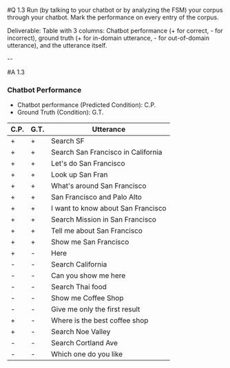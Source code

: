#Q 1.3
Run (by talking to your chatbot or by analyzing the FSM) your corpus through your chatbot. Mark the performance on every entry of the corpus.

Deliverable: Table with 3 columns: Chatbot performance (+ for correct, - for incorrect), ground truth (+ for in-domain utterance, - for out-of-domain utterance), and the utterance itself.

--

#A 1.3

### Chatbot Performance

- Chatbot performance (Predicted Condition): C.P.
- Ground Truth (Condition): G.T.


C.P.| G.T.|    Utterance     |
----|-----|------------------|
+|+| Search SF   |
+|+| Search San Francisco in California   |
+|+| Let's do San Francisco        |
+|+| Look up San Fran   |
+|+| What's around San Francisco  |
+|+| San Francisco and Palo Alto   |
+|+| I want to know about San Francisco         |
+|+| Search Mission in San Francisco   |
+|+| Tell me about San Francisco   |
+|+| Show me San Francisco        |
+|-| Here   |
-|-| Search California    |
-|-| Can you show me here  |
-|-| Search Thai food   |
-|-| Show me Coffee Shop        |
-|-| Give me only the first result   |
+|-| Where is the best coffee shop   |
+|-| Search Noe Valley         |
-|-| Search Cortland Ave   |
-|-| Which one do you like         |

